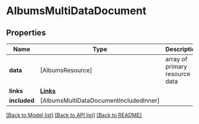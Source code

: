 # AlbumsMultiDataDocument

## Properties
Name | Type | Description | Notes
------------ | ------------- | ------------- | -------------
**data** | [AlbumsResource] | array of primary resource data | [optional] 
**links** | [**Links**](Links.md) |  | [optional] 
**included** | [AlbumsMultiDataDocumentIncludedInner] |  | [optional] 

[[Back to Model list]](../README.md#documentation-for-models) [[Back to API list]](../README.md#documentation-for-api-endpoints) [[Back to README]](../README.md)


